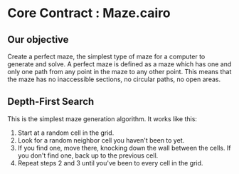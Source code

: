 # Core Contract : Maze.cairo

## Our objective

Create a perfect maze, the simplest type of maze for a computer to generate and solve. A perfect maze is defined as a maze which has one and only one path from any point in the maze to any other point. This means that the maze has no inaccessible sections, no circular paths, no open areas. 

## Depth-First Search
 
This is the simplest maze generation algorithm. It works like this: 

1) Start at a random cell in the grid. 
2) Look for a random neighbor cell you haven't been to yet. 
3) If you find one, move there, knocking down the wall between the cells. If you don't find one, back up to the previous cell. 
4) Repeat steps 2 and 3 until you've been to every cell in the grid.